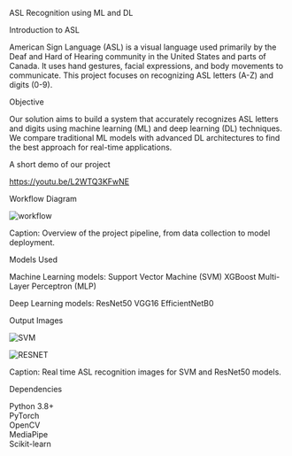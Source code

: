 ASL Recognition using ML and DL

Introduction to ASL

American Sign Language (ASL) is a visual language used primarily by the Deaf and Hard of Hearing community in the United States and parts of Canada. It uses hand gestures, facial expressions, and body movements to communicate. This project focuses on recognizing ASL letters (A-Z) and digits (0-9).


Objective

Our solution aims to build a system that accurately recognizes ASL letters and digits using machine learning (ML) and deep learning (DL) techniques. We compare traditional ML models with advanced DL architectures to find the best approach for real-time applications.

A short demo of our project

https://youtu.be/L2WTQ3KFwNE

Workflow Diagram

![workflow](https://github.com/user-attachments/assets/8e38f72c-9024-431f-8b57-7f9585220a8e)

Caption: Overview of the project pipeline, from data collection to model deployment.


Models Used

Machine Learning models:  Support Vector Machine (SVM)  XGBoost  Multi-Layer Perceptron (MLP)

Deep Learning models:  ResNet50  VGG16  EfficientNetB0


Output Images

![SVM](https://github.com/user-attachments/assets/3d054734-bc74-40f2-9f05-c90ed66f1651)

![RESNET](https://github.com/user-attachments/assets/1257c963-bc05-4d5c-938a-eb1cc0e5b443)

Caption: Real time ASL recognition images for SVM and ResNet50 models.


Dependencies

Python 3.8+  
PyTorch  
OpenCV  
MediaPipe  
Scikit-learn
